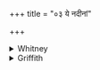 +++
title = "०३ ये नदीनां"

+++

<details><summary>Whitney</summary>

### Translation
 3. What fountains of the streams flow together, ever unexhausted, with  
all those confluences we make riches (*dhána*) flow together for me.

### Notes
Ppp. has in **a, b** *ye nadībhyas saṁsravanty ucchāmas saram akṣikā.*  
The comm. gives the verse twice, each time with a separate explanation.
</details>

<details><summary>Griffith</summary>

All river founts that blend their streams for ever inexhaustible-- With all these confluent streams of mine we make abundant riches flow.
</details>
